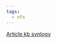 ```yaml
---
tags:
  - nfs
---
```

[Article kb synlogy](https://kb.synology.com/fr-fr/DSM/tutorial/How_to_access_files_on_Synology_NAS_within_the_local_network_NFS)